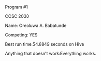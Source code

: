 Program #1

COSC 2030

Name: Oreoluwa A. Babatunde

Competing: YES 

Best run time:54.8849 seconds on Hive

Anything that doesn't work:Everything works.

